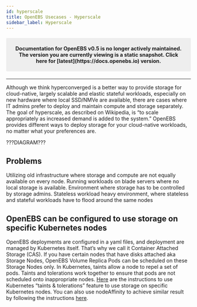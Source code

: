 ```yaml
---
id: hyperscale
title: OpenEBS Usecases - Hyperscale
sidebar_label: Hyperscale
---
```


<center><p style="padding: 20px; margin: 20px 0; border-radius: 3px; background-color: #eeeeee;"><strong>
  Documentation for OpenEBS v0.5 is no longer actively maintained. The version you are currently viewing is a static snapshot. Click here for [latest](https://docs.openebs.io) version.
</strong></p></center>

------

Although we think hyperconverged is a better way to provide storage for cloud-native, largely scalable and elastic stateful workloads, especially on new hardware where local SSD/NMVe are available, there are cases where IT admins prefer to deploy and maintain compute and storage separately. The goal of hyperscale, as described on Wikipedia, is “to scale appropriately as increased demand is added to the system.” OpenEBS provides different ways to deploy storage for your cloud-native workloads, no matter what your preferences are.



???DIAGRAM???



## Problems

Utilizing old infrastructure where storage and compute are not equally available on every node. Running workloads on blade servers where no local storage is available. Environment where storage has to be controlled by storage admins. Stateless workload heavy environment, where stateless and stateful workloads have to  flood around the same nodes



## OpenEBS can be configured to use storage on specific Kubernetes nodes



OpenEBS deployments are configured in a yaml files, and deployment are managed by Kubernetes itself. That’s why we call it Container Attached Storage (CAS). If you have certain nodes that have disks attached aka Storage Nodes, OpenEBS Volume Replica Pods can be scheduled on these Storage Nodes only. In Kubernetes, taints allow a node to repel a set of pods. Taints and tolerations work together to ensure that pods are not scheduled onto inappropriate nodes. [Here](https://blog.openebs.io/how-do-i-configure-openebs-to-use-storage-on-specific-kubernetes-nodes-361e3e842a78) are the instructions to use Kubernetes “taints & tolerations” feature to use storage on specific Kubernetes nodes. You can also use nodeAffinity to achieve similar result by following the instructions [here](https://blog.openebs.io/how-do-i-pin-the-openebs-replica-pod-s-to-the-kubernetes-nodes-where-they-were-scheduled-2ba42e3015df). 



<!-- Hotjar Tracking Code for https://docs.openebs.io -->
<script>
   (function(h,o,t,j,a,r){
       h.hj=h.hj||function(){(h.hj.q=h.hj.q||[]).push(arguments)};
       h._hjSettings={hjid:785693,hjsv:6};
       a=o.getElementsByTagName('head')[0];
       r=o.createElement('script');r.async=1;
       r.src=t+h._hjSettings.hjid+j+h._hjSettings.hjsv;
       a.appendChild(r);
   })(window,document,'https://static.hotjar.com/c/hotjar-','.js?sv=');
</script>